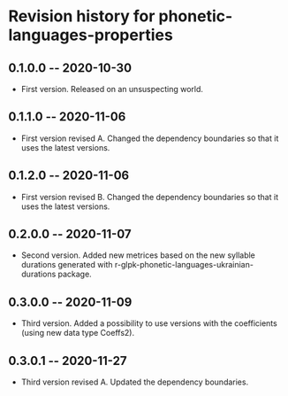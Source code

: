 # Revision history for phonetic-languages-properties

## 0.1.0.0 -- 2020-10-30

* First version. Released on an unsuspecting world.

## 0.1.1.0 -- 2020-11-06

* First version revised A. Changed the dependency boundaries so that it uses the latest versions.

## 0.1.2.0 -- 2020-11-06

* First version revised B. Changed the dependency boundaries so that it uses the latest versions.

## 0.2.0.0 -- 2020-11-07

* Second version. Added new metrices based on the new syllable durations generated with r-glpk-phonetic-languages-ukrainian-durations package.

## 0.3.0.0 -- 2020-11-09

* Third version. Added a possibility to use versions with the coefficients (using new data type Coeffs2).

## 0.3.0.1 -- 2020-11-27

* Third version revised A. Updated the dependency boundaries.

